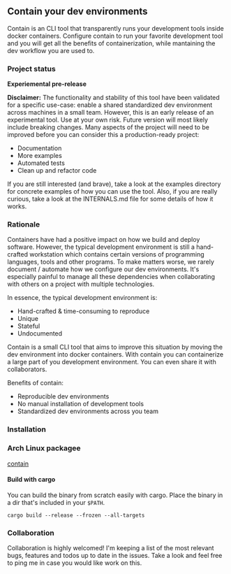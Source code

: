 ## Contain your dev environments

Contain is an CLI tool that transparently runs your development tools inside docker containers. Configure contain to run your favorite development tool and you will get all the benefits of containerization, while mantaining the dev workflow you are used to.

### Project status

**Experiemental pre-release**

**Disclaimer:** The functionality and stability of this tool have been validated for a specific use-case: enable a shared standardized dev environment across machines in a small team. However, this is an early release of an experimental tool. Use at your own risk. Future version will most likely include breaking changes. Many aspects of the project will need to be improved before you can consider this a production-ready project: 

* Documentation
* More examples
* Automated tests
* Clean up and refactor code

If you are still interested (and brave), take a look at the examples directory for concrete examples of how you can use the tool. Also, if you are really curious, take a look at the INTERNALS.md file for some details of how it works.

### Rationale 

Containers have had a positive impact on how we build and deploy software. However, the typical development environment is still a hand-crafted workstation which contains certain versions of programming languages, tools and other programs. To make matters worse, we rarely document / automate how we configure our dev environments. It's especially painful to manage all these dependencies when collaborating with others on a project with multiple technologies.

In essence, the typical development environment is: 
* Hand-crafted & time-consuming to reproduce
* Unique
* Stateful
* Undocumented

Contain is a small CLI tool that aims to improve this situation by moving the dev environment into docker containers. With contain you can containerize a large part of you development environment. You can even share it with collaborators.

Benefits of contain:
* Reproducible dev environments
* No manual installation of development tools
* Standardized dev environments across you team

### Installation

### Arch Linux packagee

[contain](https://aur.archlinux.org/packages/contain/)

#### Build with cargo

You can build the binary from scratch easily with cargo. Place the binary in a dir that's included in your `$PATH`.

```
cargo build --release --frozen --all-targets
```

### Collaboration

Collaboration is highly welcomed! I'm keeping a list of the most relevant bugs, features and todos up to date in the issues. Take a look and feel free to ping me in case you would like work on this.
